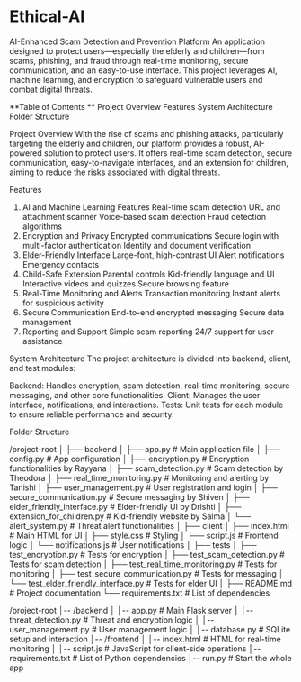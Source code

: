 # Ethical-AI
AI-Enhanced Scam Detection and Prevention Platform
An application designed to protect users—especially the elderly and children—from scams, phishing, and fraud through real-time monitoring, secure communication, and an easy-to-use interface. This project leverages AI, machine learning, and encryption to safeguard vulnerable users and combat digital threats.

**Table of Contents
**
Project Overview
Features
System Architecture
Folder Structure


Project Overview
With the rise of scams and phishing attacks, particularly targeting the elderly and children, our platform provides a robust, AI-powered solution to protect users. It offers real-time scam detection, secure communication, easy-to-navigate interfaces, and an extension for children, aiming to reduce the risks associated with digital threats.

Features
1. AI and Machine Learning Features
Real-time scam detection
URL and attachment scanner
Voice-based scam detection
Fraud detection algorithms
3. Encryption and Privacy
Encrypted communications
Secure login with multi-factor authentication
Identity and document verification
4. Elder-Friendly Interface
Large-font, high-contrast UI
Alert notifications
Emergency contacts
5. Child-Safe Extension
Parental controls
Kid-friendly language and UI
Interactive videos and quizzes
Secure browsing feature
6. Real-Time Monitoring and Alerts
Transaction monitoring
Instant alerts for suspicious activity
7. Secure Communication
End-to-end encrypted messaging
Secure data management
8. Reporting and Support
Simple scam reporting
24/7 support for user assistance


System Architecture
The project architecture is divided into backend, client, and test modules:

Backend: Handles encryption, scam detection, real-time monitoring, secure messaging, and other core functionalities.
Client: Manages the user interface, notifications, and interactions.
Tests: Unit tests for each module to ensure reliable performance and security.


Folder Structure

/project-root
│
├── backend
│   ├── app.py                        # Main application file
│   ├── config.py                     # App configuration
│   ├── encryption.py                 # Encryption functionalities by Rayyana
│   ├── scam_detection.py             # Scam detection by Theodora
│   ├── real_time_monitoring.py       # Monitoring and alerting by Tanishi
│   ├── user_management.py            # User registration and login
│   ├── secure_communication.py       # Secure messaging by Shiven
│   ├── elder_friendly_interface.py   # Elder-friendly UI by Drishti
│   ├── extension_for_children.py     # Kid-friendly website by Salma
│   └── alert_system.py               # Threat alert functionalities
│
├── client
│   ├── index.html                    # Main HTML for UI
│   ├── style.css                     # Styling
│   ├── script.js                     # Frontend logic
│   └── notifications.js              # User notifications
│
├── tests
│   ├── test_encryption.py            # Tests for encryption
│   ├── test_scam_detection.py        # Tests for scam detection
│   ├── test_real_time_monitoring.py  # Tests for monitoring
│   ├── test_secure_communication.py  # Tests for messaging
│   └── test_elder_friendly_interface.py # Tests for elder UI
│
├── README.md                         # Project documentation
└── requirements.txt                  # List of dependencies

/project-root
│-- /backend
│   │-- app.py             # Main Flask server
│   │-- threat_detection.py # Threat and encryption logic
│   │-- user_management.py  # User management logic
│   │-- database.py         # SQLite setup and interaction
│-- /frontend
│   │-- index.html          # HTML for real-time monitoring
│   │-- script.js           # JavaScript for client-side operations
│-- requirements.txt        # List of Python dependencies
│-- run.py                  # Start the whole app
